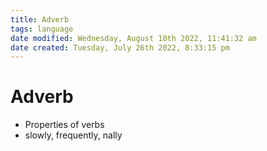 ```yaml
---
title: Adverb
tags: language
date modified: Wednesday, August 10th 2022, 11:41:32 am
date created: Tuesday, July 26th 2022, 8:33:15 pm
---
```


# Adverb
- Properties of verbs
- slowly, frequently, nally

